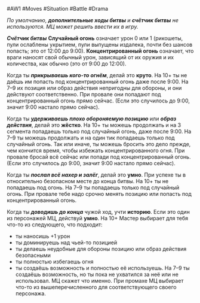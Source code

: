 #AW1 #Moves #Situation #Battle #Drama 

*По умолчанию, **дополнительные ходы битвы** и **счётчик битвы** не используются. МЦ может решить ввести их в игру.* 

***Счётчик битвы*** 
**Случайный огонь** означает урон 0 или 1 (рикошеты, пули ослаблены укрытием, пули выпущены издалека, почти без шансов попасть; это от 12:00 до 9:00). **Концентрированный огонь** означает, что враги наносят свой обычный урон, зависящий от их оружия и их количества, как обычно (это от 9:00 до 12:00). 

Когда ты ***прикрываешь кого-то огнём***, делай это **круто**. На 10+ ты не даёшь им попасть под концентрированный огонь даже после 9:00. На 7–9 их позиция или образ действия непригодны для обороны, и они действуют соответственно. При провале они попадают под концентрированный огонь прямо сейчас. (Если это случилось до 9:00, значит 9:00 настало прямо сейчас).

Когда ты ***удерживаешь плохо обороняемую позицию*** или ***образ действия***, делай это **жёстко**. На 10+ ты можешь продолжать и на 3 сегмента попадаешь только под случайный огонь, даже после 9:00. На 7–9 ты можешь продолжать и на один тик попадаешь только под случайный огонь. Так или иначе, ты можешь бросить это дело прежде, чем кончится время, чтобы избежать концентрированного огня. При провале бросай всё сейчас или попади под концентрированный огонь. (Если это случилось до 9:00, значит 9:00 настало прямо сейчас). 

Когда ты ***послал всё нахер и залёг***, делай это **умно**. При успехе ты в относительно безопасном месте до конца битвы. На 10+ ты не попадаешь под огонь. На 7–9 ты попадаешь только под случайный огонь. При провале тебе надо срочно менять позицию или попасть под концентрированный огонь. 

Когда ты ***доводишь до конца*** чужой ход, учти **историю**. Если это один из персонажей МЦ, действуй **умно**. На 10+ Мастер выбирает для тебя что-то из следующего, что подходит:
 - ты наносишь +1 урон
 - ты доминируешь над чьей-то позицией
 - ты делаешь неудобные для обороны позицию или образ действия безопасными
 - ты полностью избегаешь огня
 - ты создаёшь возможность и полностью её используешь. 
 На 7–9 ты создаёшь возможность, но ты пока не ухватился за неё или не использовал. МЦ скажет что именно. При промахе МЦ выбирает что-то из вышеперечисленного для соответствующего своего персонажа.